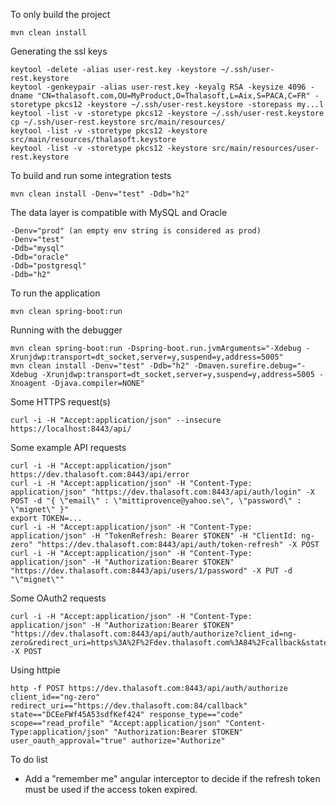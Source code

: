 To only build the project
```
mvn clean install
```

Generating the ssl keys
```
keytool -delete -alias user-rest.key -keystore ~/.ssh/user-rest.keystore
keytool -genkeypair -alias user-rest.key -keyalg RSA -keysize 4096 -dname "CN=thalasoft.com,OU=MyProduct,O=Thalasoft,L=Aix,S=PACA,C=FR" -storetype pkcs12 -keystore ~/.ssh/user-rest.keystore -storepass my...l
keytool -list -v -storetype pkcs12 -keystore ~/.ssh/user-rest.keystore
cp ~/.ssh/user-rest.keystore src/main/resources/
keytool -list -v -storetype pkcs12 -keystore src/main/resources/thalasoft.keystore
keytool -list -v -storetype pkcs12 -keystore src/main/resources/user-rest.keystore
```

To build and run some integration tests
```
mvn clean install -Denv="test" -Ddb="h2"
```

The data layer is compatible with MySQL and Oracle
```
-Denv="prod" (an empty env string is considered as prod)
-Denv="test"
-Ddb="mysql"
-Ddb="oracle"
-Ddb="postgresql"
-Ddb="h2"
```

To run the application
```
mvn clean spring-boot:run
```

Running with the debugger
```
mvn clean spring-boot:run -Dspring-boot.run.jvmArguments="-Xdebug -Xrunjdwp:transport=dt_socket,server=y,suspend=y,address=5005"
mvn clean install -Denv="test" -Ddb="h2" -Dmaven.surefire.debug="-Xdebug -Xrunjdwp:transport=dt_socket,server=y,suspend=y,address=5005 -Xnoagent -Djava.compiler=NONE"
```

Some HTTPS request(s)
```
curl -i -H "Accept:application/json" --insecure https://localhost:8443/api/
```

Some example API requests
```
curl -i -H "Accept:application/json" https://dev.thalasoft.com:8443/api/error
curl -i -H "Accept:application/json" -H "Content-Type: application/json" "https://dev.thalasoft.com:8443/api/auth/login" -X POST -d "{ \"email\" : \"mittiprovence@yahoo.se\", \"password\" : \"mignet\" }"
export TOKEN=...
curl -i -H "Accept:application/json" -H "Content-Type: application/json" -H "TokenRefresh: Bearer $TOKEN" -H "ClientId: ng-zero" "https://dev.thalasoft.com:8443/api/auth/token-refresh" -X POST
curl -i -H "Accept:application/json" -H "Content-Type: application/json" -H "Authorization:Bearer $TOKEN" "https://dev.thalasoft.com:8443/api/users/1/password" -X PUT -d "\"mignet\""
```

Some OAuth2 requests
```
curl -i -H "Accept:application/json" -H "Content-Type: application/json" -H "Authorization:Bearer $TOKEN" "https://dev.thalasoft.com:8443/api/auth/authorize?client_id=ng-zero&redirect_uri=https%3A%2F%2Fdev.thalasoft.com%3A84%2Fcallback&state=DCEeFWf45A53sdfKef424&response_type=code&scope=read_profile" -X POST
```
Using httpie
```
http -f POST https://dev.thalasoft.com:8443/api/auth/authorize client_id=="ng-zero" redirect_uri=="https://dev.thalasoft.com:84/callback" state=="DCEeFWf45A53sdfKef424" response_type=="code" scope=="read_profile" "Accept:application/json" "Content-Type:application/json" "Authorization:Bearer $TOKEN" user_oauth_approval="true" authorize="Authorize"
```

To do list
- Add a "remember me" angular interceptor to decide if the refresh token must be used if the access token expired.
